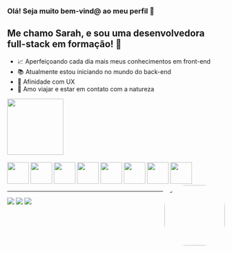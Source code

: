 ### Olá! Seja muito bem-vind@ ao meu perfil 👋

## Me chamo Sarah, e sou uma desenvolvedora full-stack em formação! :rocket:
- :chart_with_upwards_trend: Aperfeiçoando cada dia mais meus conhecimentos em front-end
- :books: Atualmente estou iniciando no mundo do back-end
- :pushpin: Afinidade com UX
- :cherry_blossom: Amo viajar e estar em contato com a natureza

<img height="130em" src="https://github-readme-stats.vercel.app/api/top-langs/?username=SarahBezerra&layout=compact&langs_count=7&theme=dracula"/>

<div style="display: inline_block"><br>
  <img src="https://img.icons8.com/color/48/000000/javascript--v1.png" width="50px"/>
  <img src="https://img.icons8.com/color/48/000000/html-5--v1.png" width="50px"/>
  <img src="https://img.icons8.com/color/48/000000/css3.png" width="50px"/>
  <img src="https://img.icons8.com/ultraviolet/80/000000/react--v1.png" width="50px"/>
  <img src="https://img.icons8.com/fluency/48/000000/node-js.png" width="50px"/>
  <img src="https://img.icons8.com/color/48/000000/mongodb.png" width=50px />
  <img src="https://img.icons8.com/fluency/48/000000/visual-studio-code-2019.png" width="50px"/>
  <img src="https://img.icons8.com/color/48/000000/linux--v1.png" width="50px"/>
  
  <img align="right" alt="" height="140" style="border-radius:50px;" src="https://steamuserimages-a.akamaihd.net/ugc/1631947648964785474/81CBA15178466DD47195A239232202E78987B714/?imw=637&imh=358&ima=fit&impolicy=Letterbox&imcolor=%23000000&letterbox=true">
</div>

 <hr/> 

<div> 
  <a href="https://www.instagram.com/sarah_bzrra/" target="_blank"><img src="https://img.shields.io/badge/-Instagram-%23E4405F?style=for-the-badge&logo=instagram&logoColor=white"></a>
  <a href = "mailto:sarahbezerra@gmail.com"><img src="https://img.shields.io/badge/-Gmail-%23333?style=for-the-badge&logo=gmail&logoColor=white" target="_blank"></a>
  <a href="https://www.linkedin.com/in/sarah-bezerra-0a8124213/" target="_blank"><img src="https://img.shields.io/badge/-LinkedIn-%230077B5?style=for-the-badge&logo=linkedin&logoColor=white" target="_blank"></a>  
</div>
  
  
